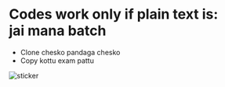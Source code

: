 
# Codes work only if plain text is: jai mana batch

* Clone chesko pandaga chesko
* Copy kottu exam pattu


![sticker](https://github.com/manabatch/cnscode/assets/131910695/4c12ed41-1c76-46f2-b2ae-b93d4e0db708)
